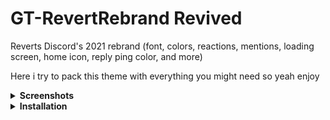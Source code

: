 # GT-RevertRebrand Revived

Reverts Discord's 2021 rebrand (font, colors, reactions, mentions, loading screen, home icon, reply ping color, and more)

Here i try to pack this theme with everything you might need so yeah enjoy
<details>
<summary><strong>Screenshots</strong></summary>

### Original (Without Theme)
![Screenshot: Original (Without Theme)](https://raw.githubusercontent.com/Goose-Nest/GT-RevertRebrand/main/screenshots/message_original.png)
### With Revert Rebrand
![Screenshot: With Revert Rebrand](https://raw.githubusercontent.com/Goose-Nest/GT-RevertRebrand/main/screenshots/message_revert.png)
</details>

<details>
<summary><strong>Installation</strong></summary>

### Powercord & Vizality
1. In Discord's settings, go to Themes > Open CMD / Powershell / Terminal / Gitbash
2. Clone the theme via: `git clone https://github.com/Goose-Nest/GT-RevertRebrand`

### BetterDiscord
Download [the theme.css file](https://raw.githubusercontent.com/Goose-Nest/GT-RevertRebrand/main/RevertRebrand.theme.css) to your BD themes directory.

### GooseMod
Use the built-in store in settings to search and install.
</details>
